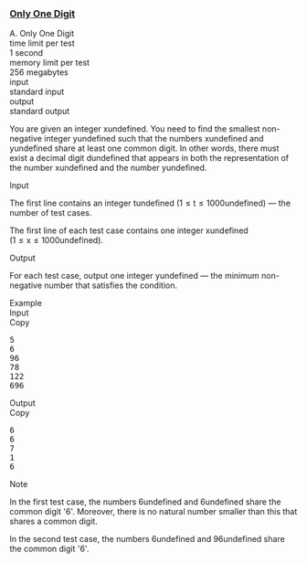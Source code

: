<h3><a href="https://codeforces.com/contest/2126/problem/A" target="_blank" rel="noopener noreferrer">Only One Digit</a></h3>
<div class="header"><div class="title">A. Only One Digit</div><div class="time-limit"><div class="property-title">time limit per test</div>1 second</div><div class="memory-limit"><div class="property-title">memory limit per test</div>256 megabytes</div><div class="input-file input-standard"><div class="property-title">input</div>standard input</div><div class="output-file output-standard"><div class="property-title">output</div>standard output</div></div><div><p>You are given an integer <span class="MathJax_Preview" style="color: inherit;"><span class="MJXp-math" id="MJXp-Span-1"><span class="MJXp-mi MJXp-italic" id="MJXp-Span-2">x</span></span></span><span class="MathJax MathJax_Processing" id="MathJax-Element-1-Frame" tabindex="0" style=""></span>undefined. You need to find the smallest non-negative integer <span class="MathJax_Preview" style="color: inherit;"><span class="MJXp-math" id="MJXp-Span-3"><span class="MJXp-mi MJXp-italic" id="MJXp-Span-4">y</span></span></span><span class="MathJax MathJax_Processing" id="MathJax-Element-2-Frame" tabindex="0"></span>undefined such that the numbers <span class="MathJax_Preview" style="color: inherit;"><span class="MJXp-math" id="MJXp-Span-5"><span class="MJXp-mi MJXp-italic" id="MJXp-Span-6">x</span></span></span><span class="MathJax MathJax_Processing" id="MathJax-Element-3-Frame" tabindex="0"></span>undefined and <span class="MathJax_Preview" style="color: inherit;"><span class="MJXp-math" id="MJXp-Span-7"><span class="MJXp-mi MJXp-italic" id="MJXp-Span-8">y</span></span></span><span class="MathJax MathJax_Processing" id="MathJax-Element-4-Frame" tabindex="0"></span>undefined share at least one common digit. In other words, there must exist a decimal digit <span class="MathJax_Preview" style="color: inherit;"><span class="MJXp-math" id="MJXp-Span-9"><span class="MJXp-mi MJXp-italic" id="MJXp-Span-10">d</span></span></span><span class="MathJax MathJax_Processing" id="MathJax-Element-5-Frame" tabindex="0"></span>undefined that appears in both the representation of the number <span class="MathJax_Preview" style="color: inherit;"><span class="MJXp-math" id="MJXp-Span-11"><span class="MJXp-mi MJXp-italic" id="MJXp-Span-12">x</span></span></span><span class="MathJax MathJax_Processing" id="MathJax-Element-6-Frame" tabindex="0"></span>undefined and the number <span class="MathJax_Preview" style="color: inherit;"><span class="MJXp-math" id="MJXp-Span-13"><span class="MJXp-mi MJXp-italic" id="MJXp-Span-14">y</span></span></span><span class="MathJax MathJax_Processing" id="MathJax-Element-7-Frame" tabindex="0"></span>undefined.</p></div><div class="input-specification"><div class="section-title">Input</div><p>The first line contains an integer <span class="MathJax_Preview" style="color: inherit;"><span class="MJXp-math" id="MJXp-Span-15"><span class="MJXp-mi MJXp-italic" id="MJXp-Span-16">t</span></span></span><span class="MathJax MathJax_Processing" id="MathJax-Element-8-Frame" tabindex="0"></span>undefined (<span class="MathJax_Preview" style="color: inherit;"><span class="MJXp-math" id="MJXp-Span-17"><span class="MJXp-mn" id="MJXp-Span-18">1</span><span class="MJXp-mo" id="MJXp-Span-19" style="margin-left: 0.333em; margin-right: 0.333em;">≤</span><span class="MJXp-mi MJXp-italic" id="MJXp-Span-20">t</span><span class="MJXp-mo" id="MJXp-Span-21" style="margin-left: 0.333em; margin-right: 0.333em;">≤</span><span class="MJXp-mn" id="MJXp-Span-22">1000</span></span></span><span class="MathJax MathJax_Processing" id="MathJax-Element-9-Frame" tabindex="0"></span>undefined) — the number of test cases.</p><p>The first line of each test case contains one integer <span class="MathJax_Preview" style="color: inherit;"><span class="MJXp-math" id="MJXp-Span-23"><span class="MJXp-mi MJXp-italic" id="MJXp-Span-24">x</span></span></span><span class="MathJax MathJax_Processing" id="MathJax-Element-10-Frame" tabindex="0"></span>undefined (<span class="MathJax_Preview" style="color: inherit;"><span class="MJXp-math" id="MJXp-Span-25"><span class="MJXp-mn" id="MJXp-Span-26">1</span><span class="MJXp-mo" id="MJXp-Span-27" style="margin-left: 0.333em; margin-right: 0.333em;">≤</span><span class="MJXp-mi MJXp-italic" id="MJXp-Span-28">x</span><span class="MJXp-mo" id="MJXp-Span-29" style="margin-left: 0.333em; margin-right: 0.333em;">≤</span><span class="MJXp-mn" id="MJXp-Span-30">1000</span></span></span><span class="MathJax MathJax_Processing" id="MathJax-Element-11-Frame" tabindex="0"></span>undefined).</p></div><div class="output-specification"><div class="section-title">Output</div><p>For each test case, output one integer <span class="MathJax_Preview" style="color: inherit;"><span class="MJXp-math" id="MJXp-Span-31"><span class="MJXp-mi MJXp-italic" id="MJXp-Span-32">y</span></span></span><span class="MathJax MathJax_Processing" id="MathJax-Element-12-Frame" tabindex="0"></span>undefined — the minimum non-negative number that satisfies the condition.</p></div><div class="sample-tests"><div class="section-title">Example</div><div class="sample-test"><div class="input"><div class="title">Input<div title="Copy" data-clipboard-target="#id008582092840127308" id="id0009225491992867396" class="input-output-copier">Copy</div></div><pre id="id008582092840127308"><div class="test-example-line test-example-line-even test-example-line-0">5</div><div class="test-example-line test-example-line-odd test-example-line-1">6</div><div class="test-example-line test-example-line-even test-example-line-2">96</div><div class="test-example-line test-example-line-odd test-example-line-3">78</div><div class="test-example-line test-example-line-even test-example-line-4">122</div><div class="test-example-line test-example-line-odd test-example-line-5">696</div></pre></div><div class="output"><div class="title">Output<div title="Copy" data-clipboard-target="#id0025838989672808477" id="id0040351452816550903" class="input-output-copier">Copy</div></div><pre id="id0025838989672808477">6
6
7
1
6
</pre></div></div></div><div class="note"><div class="section-title">Note</div><p>In the first test case, the numbers <span class="MathJax_Preview" style="color: inherit;"><span class="MJXp-math" id="MJXp-Span-33"><span class="MJXp-mn" id="MJXp-Span-34">6</span></span></span><span class="MathJax MathJax_Processing" id="MathJax-Element-13-Frame" tabindex="0"></span>undefined and <span class="MathJax_Preview" style="color: inherit;"><span class="MJXp-math" id="MJXp-Span-35"><span class="MJXp-mn" id="MJXp-Span-36">6</span></span></span><span class="MathJax MathJax_Processing" id="MathJax-Element-14-Frame" tabindex="0"></span>undefined share the common digit '<span class="tex-font-style-tt">6</span>'. Moreover, there is no natural number smaller than this that shares a common digit.</p><p>In the second test case, the numbers <span class="MathJax_Preview" style="color: inherit;"><span class="MJXp-math" id="MJXp-Span-37"><span class="MJXp-mn" id="MJXp-Span-38">6</span></span></span><span class="MathJax MathJax_Processing" id="MathJax-Element-15-Frame" tabindex="0"></span>undefined and <span class="MathJax_Preview" style="color: inherit;"><span class="MJXp-math" id="MJXp-Span-39"><span class="MJXp-mn" id="MJXp-Span-40">96</span></span></span><span class="MathJax MathJax_Processing" id="MathJax-Element-16-Frame" tabindex="0"></span>undefined share the common digit '<span class="tex-font-style-tt">6</span>'.</p></div>